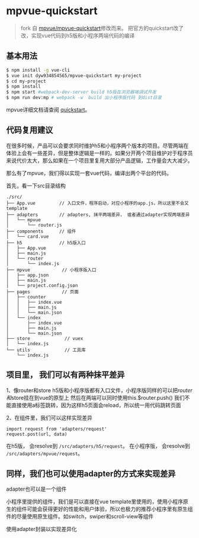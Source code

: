 # mpvue-quickstart

> fork 自 [mpvue/mpvue-quickstart](https://github.com/mpvue/mpvue-quickstart)修改而来。
把官方的quickstart改了改，实现vue代码到h5版和小程序两端代码的编译

## 基本用法
``` bash
$ npm install -g vue-cli
$ vue init dyw934854565/mpvue-quickstart my-project
$ cd my-project
$ npm install
$ npm start #webpack-dev-server build h5版在浏览器端调试开发
$ npm run dev:mp # webpack -w  build 出小程序版代码 到dist目录
```

mpvue详细文档请查阅 [quickstart](http://mpvue.com/mpvue/quickstart/)。

## 代码复用建议
在很多时候，产品可以会要求同时维护h5和小程序两个版本的项目。尽管两端在体验上会有一些差异，但是整体逻辑是一样的。如果分开两个项目维护对于程序员来说代价太大，那么如果在一个项目里复用大部分产品逻辑，工作量会大大减少。

那么有了mpvue，我们得以实现一套vue代码，编译出两个平台的代码。

首先，看一下src目录结构
```
./src/
├── App.vue         // 入口文件，程序启动，对应小程序的app.js，所以这里不会又template
├── adapters        // adapters, 抹平两端差异， 或者通过adapter实现两端差异
│   └── mpvue
│       └── router.js
├── components      // 组件
│   └── card.vue
├── h5              // h5版入口
│   ├── App.vue
│   ├── main.js
│   └── router
│       └── index.js
├── mpvue            // 小程序版入口
│   ├── app.json
│   ├── main.js
│   └── project.config.json
├── pages            // 页面
│   ├── counter
│   │   ├── index.vue
│   │   ├── main.js
│   │   └── main.json
│   └── index
│       ├── index.vue
│       ├── main.js
│       └── main.json
├── store             // vuex
│   └── index.js
└── utils             // 工具库
    └── index.js
```


## 项目里， 我们可以有两种抹平差异

1、像router和store
h5版和小程序版都有入口文件，小程序版同样的可以把$router和$store挂在到vue的原型上
然后在两端可以同时使用this.$router.push()
我们不能直接使用a标签跳转，因为这样h5页面会reload，所以统一用代码跳转页面

2、在组件里，我们可以这样实现差异
```
import request from 'adapters/request'
request.post(url, data)
```
在h5版， 会resolve到 `/src/adapters/h5/request`。
在小程序版， 会resolve到 `/src/adapters/mpvue/request`。

## 同样，我们也可以使用adapter的方式来实现差异

adapter也可以是一个组件

小程序里提供的组件，我们是可以直接在vue template里使用的，使用小程序原生的组件可能会获得更好的性能和用户体验，所以也极力的推荐小程序里有原生组件的尽量使用原生组件。如switch，swiper和scroll-view等组件

使用adapter封装以实现差异化


